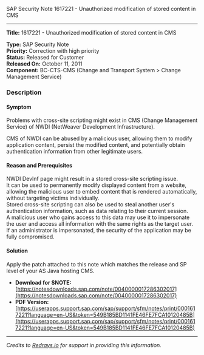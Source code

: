 SAP Security Note 1617221 - Unauthorized modification of stored content in CMS

---

**Title:** 1617221 - Unauthorized modification of stored content in CMS

**Type:** SAP Security Note  
**Priority:** Correction with high priority  
**Status:** Released for Customer  
**Released On:** October 11, 2011  
**Component:** BC-CTS-CMS (Change and Transport System > Change Management Service)

### Description

#### Symptom
Problems with cross-site scripting might exist in CMS (Change Management Service) of NWDI (NetWeaver Development Infrastructure).

CMS of NWDI can be abused by a malicious user, allowing them to modify application content, persist the modified content, and potentially obtain authentication information from other legitimate users.

#### Reason and Prerequisites
NWDI DevInf page might result in a stored cross-site scripting issue.  
It can be used to permanently modify displayed content from a website, allowing the malicious user to embed content that is rendered automatically, without targeting victims individually.  
Stored cross-site scripting can also be used to steal another user's authentication information, such as data relating to their current session.  
A malicious user who gains access to this data may use it to impersonate the user and access all information with the same rights as the target user. If an administrator is impersonated, the security of the application may be fully compromised.

#### Solution
Apply the patch attached to this note which matches the release and SP level of your AS Java hosting CMS.

- **Download for SNOTE:** [https://notesdownloads.sap.com/note/0040000017286302017](https://notesdownloads.sap.com/note/0040000017286302017)
- **PDF Version:** [https://userapps.support.sap.com/sap/support/sfm/notes/print/0001617221?language=en-US&token=549B185BD1141FE46FE7FCA10120485B](https://userapps.support.sap.com/sap/support/sfm/notes/print/0001617221?language=en-US&token=549B185BD1141FE46FE7FCA10120485B)

---

*Credits to [Redrays.io](https://redrays.io) for support in providing this information.*